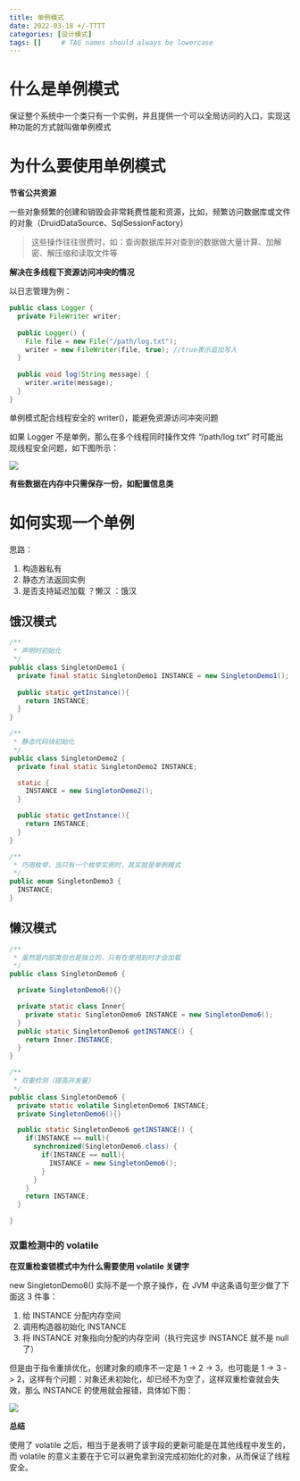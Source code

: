 ```yaml
---
title: 单例模式
date: 2022-03-18 +/-TTTT
categories: [设计模式]
tags: []     # TAG names should always be lowercase
---
```


# 什么是单例模式

保证整个系统中一个类只有一个实例，并且提供一个可以全局访问的入口，实现这种功能的方式就叫做单例模式

# 为什么要使用单例模式

**节省公共资源**

一些对象频繁的创建和销毁会非常耗费性能和资源，比如，频繁访问数据库或文件的对象（DruidDataSource、SqlSessionFactory）

> 这些操作往往很费时，如：查询数据库并对查到的数据做大量计算、加解密、解压缩和读取文件等

**解决在多线程下资源访问冲突的情况**

以日志管理为例：

```java
public class Logger {
  private FileWriter writer;
  
  public Logger() {
    File file = new File("/path/log.txt");
    writer = new FileWriter(file, true); //true表示追加写入
  }
  
  public void log(String message) {
    writer.write(message);
  }
}
```

单例模式配合线程安全的 writer()，能避免资源访问冲突问题

如果 Logger 不是单例，那么在多个线程同时操作文件 “/path/log.txt” 时可能出现线程安全问题，如下图所示：

![](https://cdn.jsdelivr.net/gh/Casflawed/img-host@master/blog/202212202328863.png)

**有些数据在内存中只需保存一份，如配置信息类**

# 如何实现一个单例

思路：

1. 构造器私有
2. 静态方法返回实例
3. 是否支持延迟加载 ？懒汉 ：饿汉

## 饿汉模式

```java
/**
 * 声明时初始化
 */
public class SingletonDemo1 {
  private final static SingletonDemo1 INSTANCE = new SingletonDemo1();
  
  public static getInstance(){
    return INSTANCE;
  }
}

/**
 * 静态代码块初始化
 */
public class SingletonDemo2 {
  private final static SingletonDemo2 INSTANCE;

  static {
    INSTANCE = new SingletonDemo2();
  }

  public static getInstance(){
    return INSTANCE;
  }
}

/**
 * 巧用枚举，当只有一个枚举实例时，其实就是单例模式
 */
public enum SingletonDemo3 {
  INSTANCE;
}
```

## 懒汉模式

```java
/**
 * 虽然是内部类但也是独立的，只有在使用到时才会加载
 */
public class SingletonDemo6 {

  private SingletonDemo6(){}

  private static class Inner{
    private static SingletonDemo6 INSTANCE = new SingletonDemo6();
  }
  public static SingletonDemo6 getINSTANCE() {
    return Inner.INSTANCE;
  }
}

/**
 * 双重检测（提高并发量）
 */
public class SingletonDemo6 {
  private static volatile SingletonDemo6 INSTANCE;
  private SingletonDemo6(){}

  public static SingletonDemo6 getINSTANCE() {
    if(INSTANCE == null){
      synchronized(SingletonDemo6.class) {
        if(INSTANCE == null){
          INSTANCE = new SingletonDemo6();
        }
      }
    }
    return INSTANCE;
  }

}
```

### 双重检测中的 volatile

**在双重检查锁模式中为什么需要使用 volatile 关键字**

new SingletonDemo6() 实际不是一个原子操作，在 JVM 中这条语句至少做了下面这 3 件事：

1. 给 INSTANCE 分配内存空间
2. 调用构造器初始化 INSTANCE
3. 将 INSTANCE 对象指向分配的内存空间（执行完这步 INSTANCE 就不是 null 了）

但是由于指令重排优化，创建对象的顺序不一定是 1 -> 2 -> 3，也可能是 1 -> 3 -> 2，这样有个问题：对象还未初始化，却已经不为空了，这样双重检查就会失效，那么 INSTANCE 的使用就会报错，具体如下图：

![](https://cdn.jsdelivr.net/gh/Casflawed/img-host@master/blog/202212201616758.png)


**总结**

使用了 volatile 之后，相当于是表明了该字段的更新可能是在其他线程中发生的，而 volatile 的意义主要在于它可以避免拿到没完成初始化的对象，从而保证了线程安全。